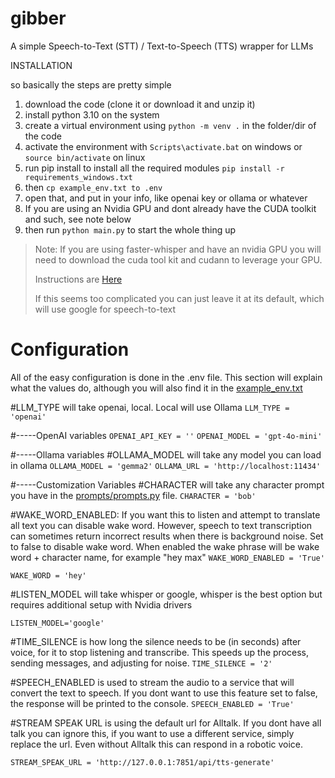 # gibber

A simple Speech-to-Text (STT) / Text-to-Speech (TTS) wrapper for LLMs

INSTALLATION

so basically the steps are pretty simple

1. download the code (clone it or download it and unzip it)
2. install python 3.10 on the system
3. create a virtual environment using `python -m venv .` in the folder/dir of the code
4. activate the environment with `Scripts\activate.bat` on windows or `source bin/activate` on linux
5. run pip install to install all the required modules `pip install -r requirements_windows.txt`
6. then `cp example_env.txt to .env`
7. open that, and put in your info, like openai key or ollama or whatever
8. If you are using an Nvidia GPU and dont already have the CUDA toolkit and such, see note below
9. then run `python main.py` to start the whole thing up

> Note: If you are using faster-whisper and have an nvidia GPU you will need to download the cuda tool kit and cudann to leverage your GPU.
>
> Instructions are [Here](docs/cuda.md)
>
> If this seems too complicated you can just leave it at its default, which will use google for speech-to-text

# Configuration

All of the easy configuration is done in the .env file. This section will explain what the values do, although you will also find it in the [example_env.txt](example_env.txt)

#LLM_TYPE will take openai, local. Local will use Ollama
`LLM_TYPE = 'openai'`

#-----OpenAI variables
`OPENAI_API_KEY = ''`
`OPENAI_MODEL = 'gpt-4o-mini'`

#-----Ollama variables
#OLLAMA_MODEL will take any model you can load in ollama
`OLLAMA_MODEL = 'gemma2'`
`OLLAMA_URL = 'http://localhost:11434'`

#-----Customization Variables
#CHARACTER will take any character prompt you have in the [prompts/prompts.py](prompts/prompts.py) file. `CHARACTER = 'bob'`

#WAKE_WORD_ENABLED: If you want this to listen and attempt to translate all text you can disable wake word. However, speech to text transcription can sometimes return incorrect results when there is background noise. Set to false to disable wake word. When enabled the wake phrase will be wake word + character name, for example "hey max"
`WAKE_WORD_ENABLED = 'True'`

`WAKE_WORD = 'hey'`

#LISTEN_MODEL will take whisper or google, whisper is the best option but requires additional setup with Nvidia drivers

`LISTEN_MODEL='google'`

#TIME_SILENCE is how long the silence needs to be (in seconds) after voice, for it to stop listening and transcribe. This speeds up the process, sending messages, and adjusting for noise.
`TIME_SILENCE = '2'`

#SPEECH_ENABLED is used to stream the audio to a service that will convert the text to speech. If you dont want to use this feature set to false, the response will be printed to the console.
`SPEECH_ENABLED = 'True'`

#STREAM SPEAK URL is using the default url for Alltalk. If you dont have all talk you can ignore this, if you want to use a different service, simply replace the url. Even without Alltalk this can respond in a robotic voice.

`STREAM_SPEAK_URL = 'http://127.0.0.1:7851/api/tts-generate'`
